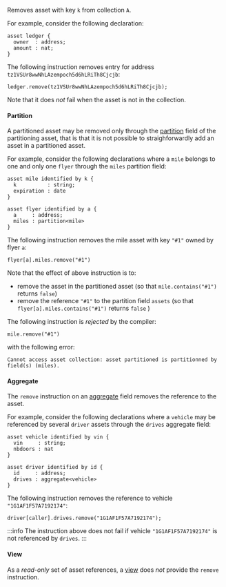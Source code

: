 Removes asset with key `k` from collection `A`.

For example, consider the following declaration:
```archetype
asset ledger {
  owner  : address;
  amount : nat;
}
```

The following instruction removes entry for address `tz1VSUr8wwNhLAzempoch5d6hLRiTh8Cjcjb`:
```archetype
ledger.remove(tz1VSUr8wwNhLAzempoch5d6hLRiTh8Cjcjb);
```

Note that it does *not* fail when the asset is not in the collection.

#### Partition

A partitioned asset may be removed only through the [partition](/docs/reference/types#partition<A>) field of the partitioning asset, that is that it is not possible to straighforwardly add an asset in a partitioned asset.

For example, consider the following declarations where a `mile` belongs to one and only one `flyer` through the `miles` partition field:
```archetype
asset mile identified by k {
  k          : string;
  expiration : date
}

asset flyer identified by a {
  a     : address;
  miles : partition<mile>
}
```

The following instruction removes the mile asset with key `"#1"` owned by flyer `a`:
```archetype
flyer[a].miles.remove("#1")
```
Note that the effect of above instruction is to:
* remove the asset in the partitioned asset (so that `mile.contains("#1")` returns `false`)
* remove the reference `"#1"` to the partition field `assets` (so that `flyer[a].miles.contains("#1")` returns `false` )

The following instruction is *rejected* by the compiler:
```archetype
mile.remove("#1")
```
with the following error:
```
Cannot access asset collection: asset partitioned is partitionned by field(s) (miles).
```

#### Aggregate

The `remove` instruction on an [aggregate](/docs/reference/types#aggregate<A>) field removes the reference to the asset.

For example, consider the following declarations where a `vehicle` may be referenced by several `driver` assets through the `drives` aggregate field:
```archetype
asset vehicle identified by vin {
  vin     : string;
  nbdoors : nat
}

asset driver identified by id {
  id     : address;
  drives : aggregate<vehicle>
}
```

The following instruction removes the reference to vehicle `"1G1AF1F57A7192174"`:
```archetype
driver[caller].drives.remove("1G1AF1F57A7192174");
```
:::info
The instruction above does not fail if vehicle `"1G1AF1F57A7192174"` is not referenced by `drives`.
:::

#### View

As a *read-only* set of asset references, a [view](/docs/reference/types#view<A>) does *not* provide the `remove` instruction.

